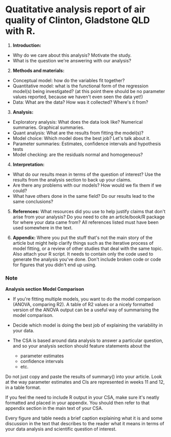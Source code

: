 # Quatitative analysis report of air quality of Clinton, Gladstone QLD with R.

1. **Introduction:**
  + Why do we care about this analysis? Motivate the study.
  + What is the question we're answering with our analysis?

2. **Methods and materials:**
 + Conceptual model: how do the variables fit together?
 + Quantitative model: what is the functional form of the regression model(s) being investigated? (at this point there should be no parameter values reported, because we haven't even seen the data yet!)
 + Data: What are the data? How was it collected? Where's it from?

3. **Analysis:**
 + Exploratory analysis: What does the data look like? Numerical summaries. Graphical summaries.
 + Quant analysis: What are the results from fitting the model(s)?
 + Model choice: Which model does the best job? Let's talk about it.
 + Parameter summaries: Estimates, confidence intervals and hypothesis tests
 + Model checking: are the residuals normal and homogeneous?

4. **Interpretation:**
 + What do our results mean in terms of the question of interest? Use the results from the analysis section to back up your claims.
 + Are there any problems with our models? How would we fix them if we could?
 + What have others done in the same field? Do our results lead to the same conclusions?

5. **References:** What resources did you use to help justify claims that don't arise from your analysis? Do you need to cite an article/book/R package for where your data came from? All references listed must have been used somewhere in the text.

6. **Appendix:** Where you put the stuff that's not the main story of the article but might help clarify things such as the iterative process of model fitting, or a review of other studies that deal with the same topic.
Also attach your R script. It needs to contain only the code used to generate the analysis you've done. Don't include broken code or code for figures that you didn't end up using.


### Note
**Analysis section**
**Model Comparison**
 + If you're fitting multiple models, you want to do the model comparison (ANOVA, comparing R2). A table of R2 values or a nicely formatted version of the ANOVA output can be a useful way of summarising the model comparison.

 + Decide which model is doing the best job of explaining the variability in your data.

 + The CSA is based around data analysis to answer a particular question, and so your analysis section should feature statements about the 
    + parameter estimates
    + confidence intervals
    + etc.

Do not just copy and paste the results of summary() into your article. Look at the way parameter estimates and CIs are represented in weeks 11 and 12, in a table format. 

If you feel the need to include R output in your CSA, make sure it's neatly formatted and placed in your appendix. You should then refer to that appendix section in the main text of your CSA. 

Every figure and table needs a brief caption explaining what it is and some discussion in the text that describes to the reader what it means in terms of your data analysis and scientific question of interest.